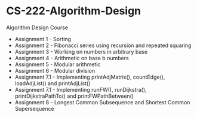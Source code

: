 # CS-222-Algorithm-Design
Algorithm Design Course 
- Assignment 1 - Sorting
- Assignment 2 - Fibonacci series using recursion and repeated squaring
- Assignment 3 - Working on numbers in arbitrary base
- Assignment 4 - Arithmetic on base b numbers
- Assignment 5 - Modular arithmetic
- Assignment 6 - Modular division
- Assignment 7.1 - Implementing printAdjMatrix(), countEdge(), loadAdjList() and printAdjList()
- Assignment 7.1 - Implementing runFW(), runDijkstra(), printDijkstraPathTo() and printFWPathBetween()
- Assignment 8 - Longest Common Subsequence and Shortest Common Supersequence
